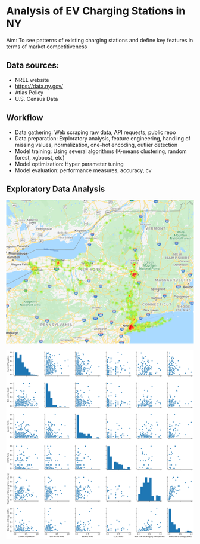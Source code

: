 # Analysis of EV Charging Stations in NY

Aim: To see patterns of existing charging stations and define key features in terms of market competitiveness

## Data sources:
* NREL website
* https://data.ny.gov/
* Atlas Policy
* U.S. Census Data

## Workflow
* Data gathering: Web scraping raw data, API requests, public repo
* Data preparation: Exploratory analysis, feature engineering, handling of missing values, normalization, one-hot encoding, outlier detection
* Model training: Using several algorithms (K-means clustering, random forest, xgboost, etc)
* Model optimization: Hyper parameter tuning
* Model evaluation: performance measures, accuracy, cv

## Exploratory Data Analysis
<p align="center">
  <img src='images/heatmap_ny.PNG'/>
</p>

<p align="center">
  <img src='https://github.com/richardmahuze/EV-Charging-Station-NY-/blob/master/images/pairplot.png'/>
</p>
